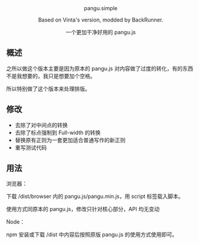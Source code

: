 <div align="center"><a>pangu.simple</a></div>

<p align="center">
Based on Vinta's version, modded by BackRunner.
</p>
<p align="center">
一个更加干净好用的 pangu.js
</p>

## 概述

之所以做这个版本主要是因为原本的 pangu.js 对内容做了过度的转化，有的东西不是我想要的，我只是想要加个空格。

所以特别做了这个版本来处理排版。

## 修改

- 去除了对中间点的转换
- 去除了标点强制到 Full-width 的转换
- 替换原有正则为一套更加适合普通写作的新正则
- 重写测试代码

## 用法

浏览器：

下载 /dist/browser 内的 pangu.js/pangu.min.js，用 script 标签载入脚本。

使用方式同原本的 pangu.js，修改只针对核心部分，API 均无变动

Node：

npm 安装或下载 /dist 中内容后按照原版 pangu.js 的使用方式使用即可。
